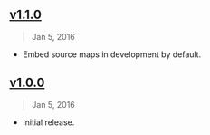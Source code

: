 ## [v1.1.0]
> Jan  5, 2016

- Embed source maps in development by default.

## [v1.0.0]
> Jan  5, 2016

- Initial release.

[v1.0.0]: https://github.com/rstacruz/metalsmith-sense-sass/tree/v1.0.0
[v1.1.0]: https://github.com/rstacruz/metalsmith-sense-sass/compare/v1.0.0...v1.1.0
